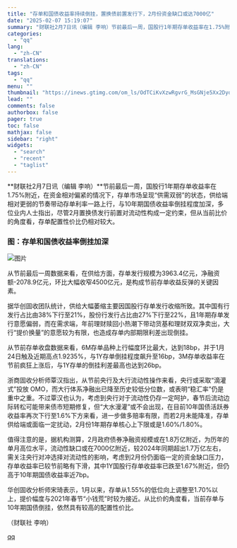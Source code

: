 ```yaml
---
title: "存单和国债收益率持续倒挂，置换债前置发行下，2月份资金缺口或达7000亿"
date: "2025-02-07 15:19:07"
summary: "财联社2月7日讯（编辑 李响）节前最后一周，国股行1年期存单收益率在1.75%附近，在资金相对偏紧的..."
categories:
  - "qq"
lang:
  - "zh-CN"
translations:
  - "zh-CN"
tags:
  - "qq"
menu: ""
thumbnail: "https://inews.gtimg.com/om_ls/OdTCiKvXzwRgvrG_MsGNje5Xx2Dyd_zmRYlkYJb3hWZ-EAA_640360/0"
lead: ""
comments: false
authorbox: false
pager: true
toc: false
mathjax: false
sidebar: "right"
widgets:
  - "search"
  - "recent"
  - "taglist"
---
```


**财联社2月7日讯（编辑 李响）**节前最后一周，国股行1年期存单收益率在1.75%附近，在资金相对偏紧的情况下，存单市场呈现“供需双弱”的状态，供给端相对更弱的节奏带动存单利率一路上行，与10年期国债收益率倒挂程度加深，多位业内人士指出，尽管2月置换债发行前置对流动性构成一定约束，但从当前比价的角度看，存单配置性价比仍相对较大。

### 图：存单和国债收益率倒挂加深

![图片](https://inews.gtimg.com/om_bt/OLh0ILfut3pCC6p8wSNOY4ixJP6Qb-KZ_miPDEKVAMvP8AA/641)

从节前最后一周数据来看，在供给方面，存单发行规模为3963.4亿元，净融资额-2078.9亿元，环比大幅收窄4500亿元，是构成节前存单收益反弹的关键因素。

据华创固收团队统计，供给大幅萎缩主要因国股行存单发行收缩所致。其中国有行发行占比由38%下行至21%，股份行发行占比由27%下行至22%，且1年期存单发行意愿偏弱，而在需求端，年前理财赎回小热潮下带动货基和理财双双净卖出，大行“提价换量”的意愿较为有限，也造成存单内部期限利差出现倒挂。

从节前存单收盘数据来看，6M存单品种上行幅度环比最大，达到18bp，并于1月24日触及近期高点1.9235%，与1Y存单倒挂程度飙升至16bp，3M存单收益率在节前疯狂上涨后，与1Y存单的倒挂利差最高也达到26bp。

浙商固收分析师覃汉指出，从节前央行及大行流动性操作来看，央行或采取“滴灌式”投放 OMO，而大行体系净融出已降至历史较低分位数，或表明“稳汇率”仍是重中之重。不过覃汉也认为，考虑到央行对于流动性仍存一定呵护，春节后流动边际转松可能带来债市短期修复，但“大水漫灌”或不会出现，在目前10年国债活跃券收益率再次下行至1.6%下方来看，进一步做多赔率有限，而若2月未能降准，存单供给端或面临一定扰动，2月份1年期存单核心上下限或是1.60%/1.80%。

值得注意的是，据机构测算，2月政府债券净融资规模或在1.8万亿附近，为历年的单月高位水平，流动性缺口或在7000亿附近，较2024年同期超出1.7万亿左右，需关注央行对冲选择对流动性的影响，考虑到2月份仍面临一定的资金缺口压力，存单收益率已较节前略有下滑，其中1Y国股行存单收益率已跌至1.67%附近，但仍高于10年期国债收益率近7bp。

华创固收分析师宋琦表示，1月以来，存单从1.55%的低位向上调整至1.70%以上，提价幅度与2021年春节“小钱荒”时较为接近。从比价的角度看，当前存单与10年期国债倒挂，依然具有较高的配置性价比。

（财联社 李响）

[qq](https://new.qq.com/rain/a/20250207A05E6V00)
